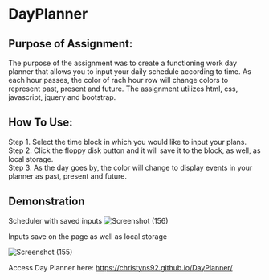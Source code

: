 # DayPlanner

## Purpose of Assignment:

The purpose of the assignment was to create a functioning work day planner that allows you to input your daily schedule according to time. As each hour passes, the color of rach hour row will change colors to represent past, present and future. The assignment utilizes html, css, javascript, jquery and bootstrap.

## How To Use:

Step 1. Select the time block in which you would like to input your plans.<br>
Step 2. Click the floppy disk button and it will save it to the block, as well, as local storage.<br>
Step 3. As the day goes by, the color will change to display events in your planner as past, present and future.<br>


## Demonstration
Scheduler with saved inputs
![Screenshot (156)](https://user-images.githubusercontent.com/81654878/124373597-2cfe5e80-dc59-11eb-9f9b-6ff12ca7f2df.png)



Inputs save on the page as well as local storage

![Screenshot (155)](https://user-images.githubusercontent.com/81654878/124339022-bd14a900-db70-11eb-80b8-4adee5095e8a.png)



Access Day Planner here:
https://christyns92.github.io/DayPlanner/
